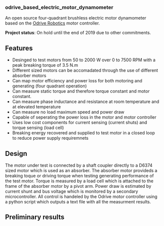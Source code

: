 ### odrive_based_electric_motor_dynamometer
An open source four-quadrant brushless electric motor dynamometer based on the [Odrive Robotics](https://odriverobotics.com/) motor controller.

**Project status**: On hold until the end of 2019 due to other commitments.

## Features
* Desinged to test motors from 50 to 2000 W over 0 to 7500 RPM with a peak breaking torque of 3.5 N.m
* Different sized motors can be accomadated through the use of different absorber motors
* Can map motor efficiency and power loss for both motoring and generating (four quadrant operation)
* Can measure static torque and therefore torque constant and motor constant.
* Can measure phase inductance and resistance at room temperature and at elevated temperature
* Can measure no load maximum speed and power draw
* Capable of seperating the power loss in the motor and motor controller
* Uses low cost components for current sensing (current shuts) and torque sensing (load cell)
* Breaking energy recovered and supplied to test motor in a closed loop to reduce power supply requiremnets

## Design 
The motor under test is connected by a shaft coupler directly to a D6374 sized motor which is used as an absorber. The absorber motor provideds a breaking toque or driving torque when testing generating performance of the test motor. Torque is measured by a load cell which is attached to the frame of the absorber motor by a pivot arm. Power draw is estimated by current shunt and bus voltage which is monitored by a secondary microcontroller. All control is handeled by the Odrive motor controller using a python script which outputs a text file with all the measurment results.

## Preliminary results
